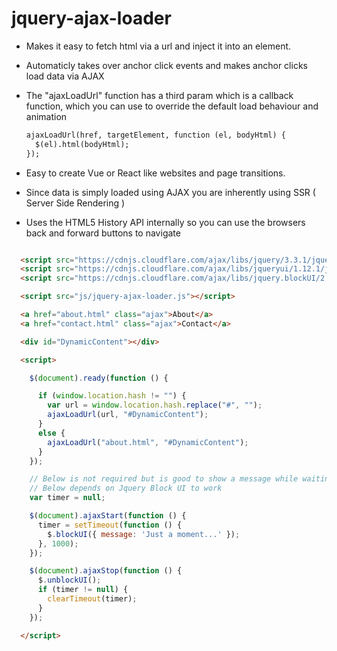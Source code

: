 # jquery-ajax-loader
- Makes it easy to fetch html via a url and inject it into an element.
- Automaticly takes over anchor click events and makes anchor clicks load data via AJAX
- The "ajaxLoadUrl" function has a third param which is a callback function, which you can use to override the default load behaviour and animation

    ```html 
    ajaxLoadUrl(href, targetElement, function (el, bodyHtml) {
      $(el).html(bodyHtml);
    });    
    ```

- Easy to create Vue or React like websites and page transitions.
- Since data is simply loaded using AJAX you are inherently using SSR ( Server Side Rendering )
- Uses the HTML5 History API internally so you can use the browsers back and forward buttons to navigate


```html

  <script src="https://cdnjs.cloudflare.com/ajax/libs/jquery/3.3.1/jquery.min.js"></script>
  <script src="https://cdnjs.cloudflare.com/ajax/libs/jqueryui/1.12.1/jquery-ui.min.js"></script>
  <script src="https://cdnjs.cloudflare.com/ajax/libs/jquery.blockUI/2.70/jquery.blockUI.min.js"></script>

  <script src="js/jquery-ajax-loader.js"></script>

  <a href="about.html" class="ajax">About</a>
  <a href="contact.html" class="ajax">Contact</a>

  <div id="DynamicContent"></div>

  <script>

    $(document).ready(function () {

      if (window.location.hash != "") {
        var url = window.location.hash.replace("#", "");
        ajaxLoadUrl(url, "#DynamicContent");
      }
      else {
        ajaxLoadUrl("about.html", "#DynamicContent");
      }
    });

    // Below is not required but is good to show a message while waiting for the ajax call to finish
    // Below depends on Jquery Block UI to work
    var timer = null;

    $(document).ajaxStart(function () {
      timer = setTimeout(function () {
        $.blockUI({ message: 'Just a moment...' });
      }, 1000);
    });

    $(document).ajaxStop(function () {
      $.unblockUI();
      if (timer != null) {
        clearTimeout(timer);
      }
    });

  </script>



```
